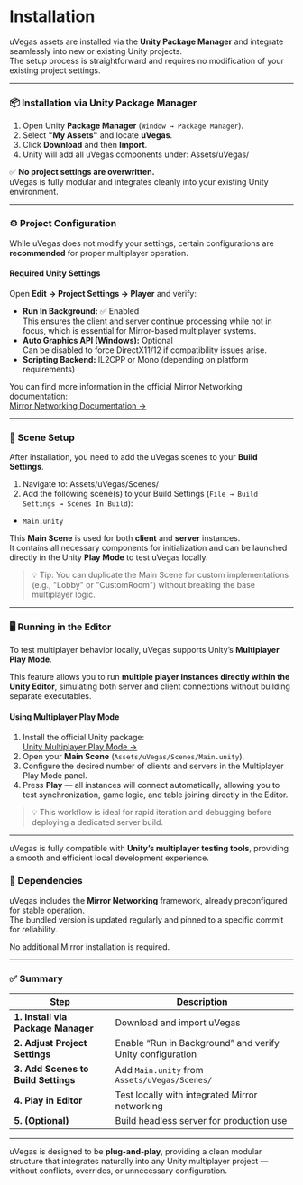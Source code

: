 # Installation

uVegas assets are installed via the **Unity Package Manager** and integrate seamlessly into new or existing Unity projects.\
The setup process is straightforward and requires no modification of your existing project settings.

***

### 📦 Installation via Unity Package Manager

1. Open Unity **Package Manager** (`Window → Package Manager`).
2. Select **"My Assets"** and locate **uVegas**.
3. Click **Download** and then **Import**.
4. Unity will add all uVegas components under: Assets/uVegas/

✅ **No project settings are overwritten.**\
uVegas is fully modular and integrates cleanly into your existing Unity environment.

***

### ⚙️ Project Configuration

While uVegas does not modify your settings, certain configurations are **recommended** for proper multiplayer operation.

#### Required Unity Settings

Open **Edit → Project Settings → Player** and verify:

* **Run In Background:** ✅ Enabled\
  This ensures the client and server continue processing while not in focus, which is essential for Mirror-based multiplayer systems.
* **Auto Graphics API (Windows):** Optional\
  Can be disabled to force DirectX11/12 if compatibility issues arise.
* **Scripting Backend:** IL2CPP or Mono (depending on platform requirements)

You can find more information in the official Mirror Networking documentation:\
[Mirror Networking Documentation →](https://mirror-networking.gitbook.io/docs/)

***

### 🧩 Scene Setup

After installation, you need to add the uVegas scenes to your **Build Settings**.

1. Navigate to: Assets/uVegas/Scenes/
2. Add the following scene(s) to your Build Settings (`File → Build Settings → Scenes In Build`):

* `Main.unity`

This **Main Scene** is used for both **client** and **server** instances.\
It contains all necessary components for initialization and can be launched directly in the Unity **Play Mode** to test uVegas locally.

> 💡 Tip: You can duplicate the Main Scene for custom implementations (e.g., "Lobby" or "CustomRoom") without breaking the base multiplayer logic.

***

### 🖥️ Running in the Editor

To test multiplayer behavior locally, uVegas supports Unity’s **Multiplayer Play Mode**.

This feature allows you to run **multiple player instances directly within the Unity Editor**, simulating both server and client connections without building separate executables.

#### Using Multiplayer Play Mode

1. Install the official Unity package:\
   [Unity Multiplayer Play Mode →](https://docs.unity3d.com/Packages/com.unity.multiplayer.playmode@latest)
2. Open your **Main Scene** (`Assets/uVegas/Scenes/Main.unity`).
3. Configure the desired number of clients and servers in the Multiplayer Play Mode panel.
4. Press **Play** — all instances will connect automatically, allowing you to test synchronization, game logic, and table joining directly in the Editor.

> 💡 This workflow is ideal for rapid iteration and debugging before deploying a dedicated server build.

***

uVegas is fully compatible with **Unity’s multiplayer testing tools**, providing a smooth and efficient local development experience.

### 🔗 Dependencies

uVegas includes the **Mirror Networking** framework, already preconfigured for stable operation.\
The bundled version is updated regularly and pinned to a specific commit for reliability.

No additional Mirror installation is required.

***

### ✅ Summary

| Step                                | Description                                               |
| ----------------------------------- | --------------------------------------------------------- |
| **1. Install via Package Manager**  | Download and import uVegas                                |
| **2. Adjust Project Settings**      | Enable “Run in Background” and verify Unity configuration |
| **3. Add Scenes to Build Settings** | Add `Main.unity` from `Assets/uVegas/Scenes/`             |
| **4. Play in Editor**               | Test locally with integrated Mirror networking            |
| **5. (Optional)**                   | Build headless server for production use                  |

***

uVegas is designed to be **plug-and-play**, providing a clean modular structure that integrates naturally into any Unity multiplayer project — without conflicts, overrides, or unnecessary configuration.
